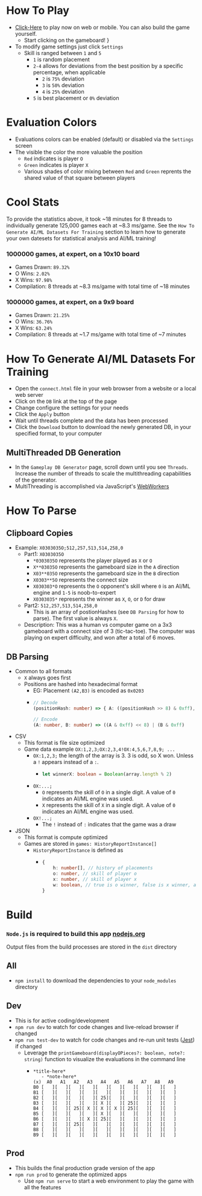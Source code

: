 # How To Play

-	[Click-Here](https://tknight.dev/#/creations) to play now on web or mobile. You can also build the game yourself.
	-	Start clicking on the gameboard!
}
-	To modify game settings just click `Settings`
	-	Skill is ranged between `1` and `5`
		-	`1` is random placement
		-	`2-4` allows for deviations from the best position by a specific percentage, when applicable
			-	`2` is `75%` deviation
			-	`3` is `50%` deviation
			-	`4` is `25%` deviation
		-	`5` is best placement or `0%` deviation

# Evaluation Colors

-	Evaluations colors can be enabled (default) or disabled via the `Settings` screen
-	The visible the color the more valuable the position
	-	`Red` indicates is player `O`
	-	`Green` indicates is player `X`
	-	Various shades of color mixing between `Red` and `Green` reprents the shared value of that square between players

# Cool Stats

To provide the statistics above, it took ~18 minutes for 8 threads to individually generate 125,000 games each at ~8.3 ms/game. See the `How To Generate AI/ML Datasets For Training` section to learn how to generate your own datesets for statistical analysis and AI/ML training!

### 1000000 games, at expert, on a 10x10 board 

-	Games Drawn: `89.32%`
-	O Wins: `2.02%`
-	X Wins: `97.98%`
-	Compilation: 8 threads at ~8.3 ms/game with total time of ~18 minutes

### 1000000 games, at expert, on a 9x9 board 

-	Games Drawn: `21.25%`
-	O Wins: `36.76%`
-	X Wins: `63.24%`
-	Compilation: 8 threads at ~1.7 ms/game with total time of ~7 minutes

# How To Generate AI/ML Datasets For Training

-	Open the `connect.html` file in your web browser from a website or a local web server
-	Click on the `DB` link at the top of the page
-	Change configure the settings for your needs
-	Click the `Apply` button
-	Wait until threads complete and the data has been processed
-	Click the `Download` button to download the newly generated DB, in your specified format, to your computer

## MultiThreaded DB Generation

-	In the `Gameplay DB Generator` page, scroll down until you see `Threads`. Increase the number of threads to scale the multithreading capabilities of the generator.
-	MultiThreading is accomplished via JavaScript's [WebWorkers](https://developer.mozilla.org/en-US/docs/Web/API/Web_Workers_API)

# How To Parse

## Clipboard Copies

-	Example: `X0303035O;512,257,513,514,258,0`
	-	Part1: `X0303035O`
		-	`*0303035O` represents the player played as `X` or `O`
		-	`X**03035O` represents the gameboard size in the `A` direction
		-	`X03**035O` represents the gameboard size in the `B` direction
		-	`X0303**5O` represents the connect size
		-	`X030303*O` represents the `O` opponent's skill where `0` is an AI/ML engine and `1-5` is noob-to-expert
		-	`X0303035*` represents the winner as `X`, `O`, or `D` for draw
	-	Part2: `512,257,513,514,258,0`
		-	This is an array of postionHashes (see `DB Parsing` for how to parse). The first value is always `X`.
	-	Description: This was a human vs computer game on a 3x3 gameboard with a connect size of 3 (tic-tac-toe). The computer was playing on expert difficulty, and won after a total of 6 moves.

## DB Parsing

-	Common to all formats
	-	`X` always goes first
	-	Positions are hashed into hexadecimal format
		-	EG: Placement `(A2,B3)` is encoded as `0x0203`
		-	```typescript 
			// Decode
			(positionHash: number) => { A: ((positionHash >> 8) & 0xff), B: (positionHash & 0xff)}

			// Encode
			(A: number, B: number) => ((A & 0xff) << 8) | (B & 0xff)
			```
-	CSV
	-	This format is file size optimized
	-	Game data example `OX:1,2,3;OX:2,3,4!OX:4,5,6,7,8,9; ...`
		-	`OX:1,2,3;` the length of the array is 3. 3 is odd, so X won. Unless a `!` appears instead of a `:`.
			-	```typescript
				let winnerX: boolean = Boolean(array.length % 2)
				````
		-	`OX:...;`
			-	`O` represents the skill of `O` in a single digit. A value of `0` indicates an AI/ML engine was used.
			-	`X` represents the skill of `X` in a single digit. A value of `0` indicates an AI/ML engine was used.
		-	`OX!...;`
			-	The `!` instead of `:` indicates that the game was a draw
-	JSON
	-	This format is compute optimized
	-	Games are stored in `games: HistoryReportInstance[]`
		-	`HistoryReportInstance` is defined as
			-	```typescript
				{
					h: number[], // history of placements
					o: number, // skill of player o
					x: number, // skill of player x
					w: boolean, // true is o winner, false is x winner, and null is drawn game
				}
				```

# Build

### `Node.js` is required to build this app [nodejs.org](https://nodejs.org)

Output files from the build processes are stored in the `dist` directory

## All
-	`npm install` to download the dependencies to your `node_modules` directory

## Dev
-	This is for active coding/development
-	`npm run dev` to watch for code changes and live-reload browser if changed
-	`npm run test-dev` to watch for code changes and re-run unit tests ([Jest](https://jestjs.io)) if changed
	-	Leverage the `printGameboard(displayOPieces?: boolean, note?: string)` function to visualize the evaluations in the command line
		-	```
			*title-here*
			   - *note-here*
			(x)  A0   A1   A2   A3   A4   A5   A6   A7   A8   A9
			B0 [   ][   ][   ][   ][   ][   ][   ][   ][   ][   ]
			B1 [   ][   ][   ][   ][   ][   ][   ][   ][   ][   ]
			B2 [   ][   ][   ][   ][ 25][   ][   ][   ][   ][   ]
			B3 [   ][   ][   ][   ][ X ][   ][ 25][   ][   ][   ]
			B4 [   ][   ][ 25][ X ][ X ][ X ][ 25][   ][   ][   ]
			B5 [   ][   ][   ][   ][ X ][   ][   ][   ][   ][   ]
			B6 [   ][   ][   ][ X ][ 25][   ][   ][   ][   ][   ]
			B7 [   ][   ][ 25][   ][   ][   ][   ][   ][   ][   ]
			B8 [   ][   ][   ][   ][   ][   ][   ][   ][   ][   ]
			B9 [   ][   ][   ][   ][   ][   ][   ][   ][   ][   ]
			```

## Prod
-	This builds the final production grade version of the app
-	`npm run prod` to generate the optimized apps
	-	Use `npm run serve` to start a web environment to play the game with all the features